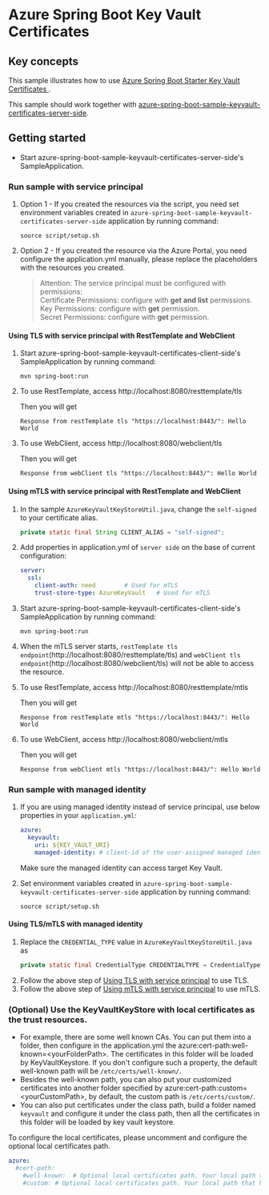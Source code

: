 # Azure Spring Boot Key Vault Certificates

## Key concepts
This sample illustrates how to use [Azure Spring Boot Starter Key Vault Certificates ][azure_spring_boot_starter_key_vault_certificates].

This sample should work together with [azure-spring-boot-sample-keyvault-certificates-server-side].

## Getting started


- Start azure-spring-boot-sample-keyvault-certificates-server-side's SampleApplication.

### Run sample with service principal
1. Option 1 - If you created the resources via the script, you need set environment variables created in `azure-spring-boot-sample-keyvault-certificates-server-side` application by running command:
   ```
   source script/setup.sh
   ```
2. Option 2 - If you created the resource via the Azure Portal, you need configure the application.yml manually, please replace the placeholders with the resources you created.
   > Attention: The service principal must be configured with permissions:   
   > Certificate Permissions: configure with **get and list** permissions.  
   > Key Permissions: configure with **get** permission.  
   > Secret Permissions: configure with **get** permission.

#### Using TLS with service principal with RestTemplate and WebClient
1. Start azure-spring-boot-sample-keyvault-certificates-client-side's SampleApplication by running command:
   ```
   mvn spring-boot:run
   ```
1. To use RestTemplate, access http://localhost:8080/resttemplate/tls

    Then you will get
    ```text
    Response from restTemplate tls "https://localhost:8443/": Hello World
    ```
1. To use WebClient, access http://localhost:8080/webclient/tls

   Then you will get

   ```text
   Response from webClient tls "https://localhost:8443/": Hello World
   ```

#### Using mTLS with service principal with RestTemplate and WebClient

1. In the sample `AzureKeyVaultKeyStoreUtil.java`, change the `self-signed` to your certificate alias.
    ```java
    private static final String CLIENT_ALIAS = "self-signed";
    ```
1. Add properties in application.yml of `server side` on the base of current configuration:

    ```yaml
    server:
      ssl:
        client-auth: need        # Used for mTLS
        trust-store-type: AzureKeyVault   # Used for mTLS   
    ```
1. Start azure-spring-boot-sample-keyvault-certificates-client-side's SampleApplication by running command:
   ```
   mvn spring-boot:run
   ```
1. When the mTLS server starts, `restTemplate tls endpoint`(http://localhost:8080/resttemplate/tls) and `webClient tls endpoint`(http://localhost:8080/webclient/tls) will not be able to access the resource. 
2. To use RestTemplate, access http://localhost:8080/resttemplate/mtls

    Then you will get
    ```text
    Response from restTemplate mtls "https://localhost:8443/": Hello World
    ```
1. To use WebClient, access http://localhost:8080/webclient/mtls

   Then you will get

   ```text
   Response from webClient mtls "https://localhost:8443/": Hello World
   ```


### Run sample with managed identity

1. If you are using managed identity instead of service principal, use below properties in your `application.yml`:

    ```yaml
    azure:
      keyvault:
        uri: ${KEY_VAULT_URI}
        managed-identity: # client-id of the user-assigned managed identity to use. If empty, then system-assigned managed identity will be used.
    ```
    Make sure the managed identity can access target Key Vault.
1. Set environment variables created in `azure-spring-boot-sample-keyvault-certificates-server-side` application by running command:
   ```
   source script/setup.sh
   ```

#### Using TLS/mTLS with managed identity
1. Replace the `CREDENTIAL_TYPE` value in `AzureKeyVaultKeyStoreUtil.java` as
    ```java
    private static final CredentialType CREDENTIALTYPE = CredentialType.ManagedIdentity;
    ```
1. Follow the above step of [Using TLS with service principal](#using-tls-with-service-principal) to use TLS.
1. Follow the above step of [Using mTLS with service principal](#using-mtls-with-service-principal) to use mTLS.



### (Optional) Use the KeyVaultKeyStore with local certificates as the trust resources. 
- For example, there are some well known CAs. You can put them into a folder, then configure in the application.yml the  azure:cert-path:well-known=\<yourFolderPath>. The certificates in this folder will be loaded by KeyVaultKeystore. If you don't configure such a property, the default well-known path will be `/etc/certs/well-known/`.
- Besides the well-known path, you can also put your customized certificates into another folder specified by azure:cert-path:custom=\<yourCustomPath>, by default, the custom path is `/etc/certs/custom/`.
- You can also put certificates under the class path, build a folder named `keyvault` and configure it under the class path, then all the certificates in this folder will be loaded by key vault keystore.

To configure the local certificates, please uncomment and configure the optional local certificates path.
```yaml
azure:
  #cert-path: 
    #well-known:  # Optional local certificates path. Your local path that holds the well-known certificates.
    #custom: # Optional local certificates path. Your local path that holds your customized certificates. 
```
<!-- LINKS -->

[azure_spring_boot_starter_key_vault_certificates]: https://github.com/Azure/azure-sdk-for-java/blob/azure-spring-boot_3.14.0/sdk/spring/azure-spring-boot-starter-keyvault-certificates/README.md
[steps_to_store_certificate]: https://github.com/Azure/azure-sdk-for-java/blob/azure-spring-boot_3.14.0/sdk/spring/azure-spring-boot-starter-keyvault-certificates/README.md#create-an-azure-key-vault
[azure-spring-boot-sample-keyvault-certificates-server-side]: https://github.com/Azure-Samples/azure-spring-boot-samples/blob/main/keyvault/azure-spring-boot-starter-keyvault-certificates/keyvault-certificates-server-side
